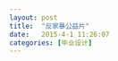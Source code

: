 ```yaml
---
layout: post
title:  "反家暴公益片"
date:   2015-4-1 11:26:07
categories: [毕业设计]
---
```


<jplayer url="videos/bi-she-zuo-pin-fan-jia-bao-gong-yi-pian.mp4" title="反家暴公益片"></jplayer>
